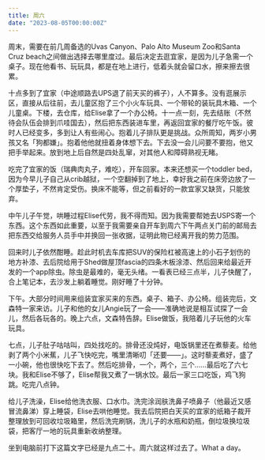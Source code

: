 ```yaml
---
title: 周六
date: "2023-08-05T00:00:00Z"
---
```


周末，需要在前几周备选的Uvas Canyon、Palo Alto Museum Zoo和Santa Cruz beach之间做出选择去哪里度过。最后决定去逛宜家，是因为儿子急需一个桌子。现在他看书、玩玩具，都是在地上进行，低着头就会留口水，擦来擦去很累。

十点多到了宜家（中途顺路去UPS退了前天买的裤子），人不算多。没有逛展示区，直接从后往前，去儿童区抱了三个小火车玩具、一个带轮的装玩具木箱、一个儿童桌。下楼，去仓库，给Elise拿了一个办公椅。十一点一刻，先去结账（不然待会队伍会排到爪哇国去），然后把东西装进车里，再返回宜家的餐厅吃午饭。彼时人已经变多，多到让人有些闹心。抱着儿子排队更是挑战。众所周知，两岁小男孩又名「狗都嫌」。抱着他他就扭着身体想下去。下去没一会儿问要不要抱，他又把手举起来。放到地上后自然是四处乱窜，对其他人和障碍熟视无睹。

吃完了宜家的饭（瑞典肉丸子，难吃），开车回家。本来还想买一个toddler bed，因为今早儿子自己从crib越狱，一个空翻掉到了地上，幸好我之前在床旁边放了一个厚垫子，不然肯定受伤。换床不能等，但之前看好的一款宜家又缺货，只能放弃。

中午儿子午觉，哄睡过程Elise代劳，我不得而知。因为我需要帮她去USPS寄一个东西。这个东西如此重要，以至于我需要亲自开车到周六下午两点关门前的邮局去把东西交给服务人员手中并换回一张收据，证明此物已经离开我的势力范围。

回来时儿子依然酣睡。趁此时机去车库把SUV的保险杠被高速上的小石子划伤的地方补漆、去后院给用于Shed做屋顶fascia的四条木板涂漆、然后回来给最近开发的一个app除虫。除虫是最难的，毫无头绪。一看表已经三点半，儿子快醒了，合上笔记本，去沙发上躺着睡觉。刚好睡了十分钟。

下午。大部分时间用来组装宜家买来的东西。桌子、箱子、办公椅。组装完后，文森特一家来访。儿子和他的女儿Angie玩了一会——准确地说是相互试探了一会儿，然后各玩各的。晚上六点，文森特告辞。Elise做饭，我陪着儿子玩他的火车玩具。

七点，儿子肚子咕咕叫，四处找吃的。排骨还没炖好，电饭锅里还在煮藜麦。给他剥了两个小米蕉，儿子飞快吃完，嘴里清晰叨「还要——」。这时藜麦煮好，盛了一小碗，他也很快吃下去了。然后吃排骨，一个，两个，三个……最后吃了六七块。我和Elise不够了，Elise帮我又煮了一锅水饺。最后一家三口吃饭，鸡飞狗跳。吃完八点钟。

给儿子洗澡，Elise给他洗衣服、口水巾。洗完涂润肤洗鼻子喷鼻子（他最近又感冒流鼻涕）穿上睡袋，Elise去哄他睡觉。我去后院把白天买的宜家的纸箱子裁开整理放到可回收垃圾箱里，然后洗完刷锅，洗儿子的水瓶和奶瓶，倒垃圾换垃圾袋，把客厅一地的玩具重新收纳整理。

坐到电脑前打下这篇文字已经是九点二十。周六就这样过去了。What a day。
